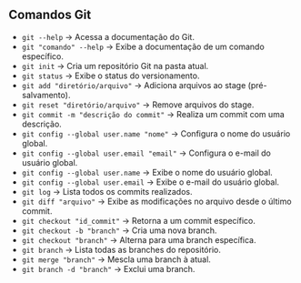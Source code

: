 ## **Comandos Git**  

- `git --help` → Acessa a documentação do Git.  
- `git "comando" --help` → Exibe a documentação de um comando específico.  
- `git init` → Cria um repositório Git na pasta atual.  
- `git status` → Exibe o status do versionamento.  
- `git add "diretório/arquivo"` → Adiciona arquivos ao stage (pré-salvamento).  
- `git reset "diretório/arquivo"` → Remove arquivos do stage.  
- `git commit -m "descrição do commit"` → Realiza um commit com uma descrição.  
- `git config --global user.name "nome"` → Configura o nome do usuário global.  
- `git config --global user.email "email"` → Configura o e-mail do usuário global.  
- `git config --global user.name` → Exibe o nome do usuário global.  
- `git config --global user.email` → Exibe o e-mail do usuário global.  
- `git log` → Lista todos os commits realizados.  
- `git diff "arquivo"` → Exibe as modificações no arquivo desde o último commit.  
- `git checkout "id_commit"` → Retorna a um commit específico.  
- `git checkout -b "branch"` → Cria uma nova branch.  
- `git checkout "branch"` → Alterna para uma branch específica.  
- `git branch` → Lista todas as branches do repositório.  
- `git merge "branch"` → Mescla uma branch à atual.  
- `git branch -d "branch"` → Exclui uma branch. 